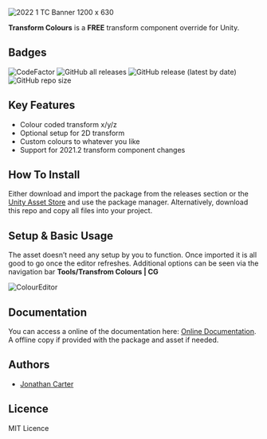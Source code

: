 ![2022 1 TC Banner 1200 x 630](https://user-images.githubusercontent.com/33253710/166158316-642e5c9f-73c6-4c8f-9f68-aaa848bb97b4.jpg)


<b>Transform Colours</b> is a <b>FREE</b> transform component override for Unity.

## Badges
![CodeFactor](https://www.codefactor.io/repository/github/cartergames/TransformColours/badge?style=for-the-badge)
![GitHub all releases](https://img.shields.io/github/downloads/CarterGames/TransformColours/total?style=for-the-badge)
![GitHub release (latest by date)](https://img.shields.io/github/v/release/CarterGames/TransformColours?style=for-the-badge)
![GitHub repo size](https://img.shields.io/github/repo-size/CarterGames/TransformColours?style=for-the-badge)

## Key Features
- Colour coded transform x/y/z
- Optional setup for 2D transform
- Custom colours to whatever you like
- Support for 2021.2 transform component changes

## How To Install
Either download and import the package from the releases section or the <a href="https://assetstore.unity.com/packages/tools/utilities/transform-colours-cg-166740">Unity Asset Store</a> and use the package manager. Alternatively, download this repo and copy all files into your project.

## Setup & Basic Usage
The asset doesn’t need any setup by you to function. Once imported it is all good to go once the editor refreshes. Additional options can be seen via the navigation bar <b>Tools/Transfrom Colours | CG</b>

![ColourEditor](https://user-images.githubusercontent.com/33253710/154555649-80a9ae10-4f6a-4839-a13d-43de79ac7c55.png)

## Documentation
You can access a online of the documentation here: <a href="https://carter.games/transformcolours">Online Documentation</a>. A offline copy if provided with the package and asset if needed. 

## Authors
- <a href="https://github.com/JonathanMCarter">Jonathan Carter</a>

## Licence
MIT Licence
